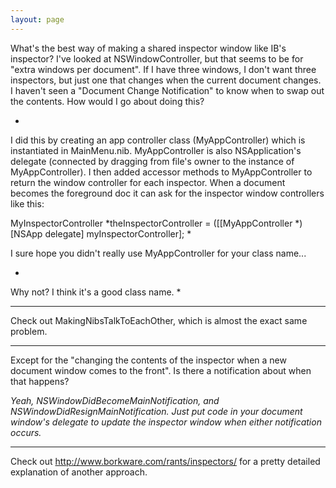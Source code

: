 ```yaml
---
layout: page
---
```


What's the best way of making a shared inspector window like IB's inspector?  I've looked at NSWindowController, but that seems to be for "extra windows per document".  If I have three windows, I don't want three inspectors, but just one that changes when the current document changes.  I haven't seen a "Document Change Notification" to know when to swap out the contents.  How would I go about doing this?

*
I did this by creating an app controller class (MyAppController) which is instantiated in MainMenu.nib. MyAppController is also NSApplication's delegate (connected by dragging from file's owner to the instance of MyAppController). I then added accessor methods to MyAppController to return the window controller for each inspector. When a document becomes the foreground doc it can ask for the inspector window controllers like this:

MyInspectorController *theInspectorController = ([[MyAppController *)[NSApp delegate] myInspectorController];
*

I sure hope you didn't really use MyAppController for your class name...

*
Why not? I think it's a good class name.
*

----

Check out MakingNibsTalkToEachOther, which is almost the exact same problem.

----

Except for the "changing the contents of the inspector when a new document window comes to the front".  Is there a notification about when that happens?

*Yeah, NSWindowDidBecomeMainNotification, and NSWindowDidResignMainNotification. Just put code in your document window's delegate to update the inspector window when either notification occurs.*

----

Check out http://www.borkware.com/rants/inspectors/ for a pretty detailed explanation of another approach.
